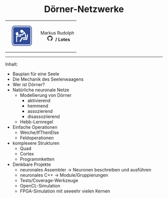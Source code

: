 <div style="text-align: center; position: relative">
  <h1>Dörner-Netzwerke</h1>
  <table style="margin: 0 auto">
    <tr>
      <td><img src="avatar.png" width="64" style="margin: 1em"/></td>
      <td>
        Markus Rudolph<br/>
        <span style="vertical-align: middle">
        <img src="github.png" width="34"/><strong>/ Lotes</strong>
        </span>
      </td>
    </tr>
  </table>
</div>

---

Inhalt:

* Bauplan für eine Seele
* Die Mechanik des Seelenwaagens
* Wer ist Dörner?
* Natürliche neuronale Netze
  * Modellierung von Dörner
    * aktivierend
    * hemmend
    * assozierend
    * disassoziierend
  * Hebb-Lernregel
* Einfache Operationen
  * Weiche/IfThenElse
  * Feldoperationen
* komplexere Strukturen
  * Quad
  * Cortex
  * Programmketten
* Denkbare Projekte
  * neuronales Assembler -> Neuronen beschreiben und ausführen
  * neuronales C++ -> Module/Gruppierungen
  * Tests/Coverage-Werkzeuge
  * OpenCL-Simulation
  * FPGA-Simulation mit seeeehr vielen Kernen
